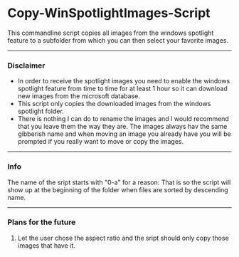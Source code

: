 # Copy-WinSpotlightImages-Script

This commandline script copies all images from the windows spotlight feature to a subfolder from which you can then select your favorite images.

---
### Disclaimer

- In order to receive the spotlight images you need to enable the windows spotlight feature from time to time for at least 1 hour so it can download new images from the microsoft database.
- This script only copies the downloaded images from the windows spotlight folder.
- There is nothing I can do to rename the images and I would recommend that you leave them the way they are. The images always hav the same gibberish name and when moving an image you already have you will be prompted if you really want to move or copy the images.

---
### Info
The name of the sript starts with "0-a" for a reason: That is so the script will show up at the beginning of the folder when files are sorted by descending name.

---
### Plans for the future

1. Let the user chose the aspect ratio and the sript should only copy those images that have it.

